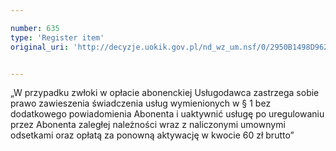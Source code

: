 ```yaml
---

number: 635
type: 'Register item'
original_uri: 'http://decyzje.uokik.gov.pl/nd_wz_um.nsf/0/2950B1498D962593C12572DD00329627?OpenDocument'


---
```


„W przypadku zwłoki w opłacie abonenckiej Usługodawca zastrzega sobie prawo zawieszenia świadczenia usług wymienionych w § 1 bez dodatkowego powiadomienia Abonenta i uaktywnić usługę po uregulowaniu przez Abonenta zaległej należności wraz z naliczonymi umownymi odsetkami oraz opłatą za ponowną aktywację w kwocie 60 zł brutto”
